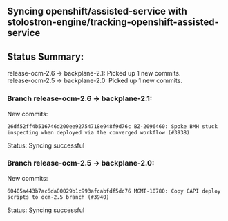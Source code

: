 ## Syncing openshift/assisted-service with stolostron-engine/tracking-openshift-assisted-service

## Status Summary:

release-ocm-2.6 -> backplane-2.1: Picked up 1 new commits.  
release-ocm-2.5 -> backplane-2.0: Picked up 1 new commits.  

### Branch release-ocm-2.6 -> backplane-2.1:

New commits:

```
26df52ff4b516746d200ee92754718e948f9d76c BZ-2096460: Spoke BMH stuck inspecting when deployed via the converged workflow (#3938)
```

Status: Syncing successful

### Branch release-ocm-2.5 -> backplane-2.0:

New commits:

```
60405a443b7ac6da80029b1c993afcabfdf5dc76 MGMT-10780: Copy CAPI deploy scripts to ocm-2.5 branch (#3940)
```

Status: Syncing successful
